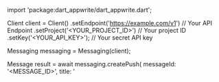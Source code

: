 import 'package:dart_appwrite/dart_appwrite.dart';

Client client = Client()
    .setEndpoint('https://example.com/v1') // Your API Endpoint
    .setProject('<YOUR_PROJECT_ID>') // Your project ID
    .setKey('<YOUR_API_KEY>'); // Your secret API key

Messaging messaging = Messaging(client);

Message result = await messaging.createPush(
    messageId: '<MESSAGE_ID>',
    title: '<TITLE>', // (optional)
    body: '<BODY>', // (optional)
    topics: [], // (optional)
    users: [], // (optional)
    targets: [], // (optional)
    data: {}, // (optional)
    action: '<ACTION>', // (optional)
    image: '[ID1:ID2]', // (optional)
    icon: '<ICON>', // (optional)
    sound: '<SOUND>', // (optional)
    color: '<COLOR>', // (optional)
    tag: '<TAG>', // (optional)
    badge: 0, // (optional)
    draft: false, // (optional)
    scheduledAt: '', // (optional)
    contentAvailable: false, // (optional)
    critical: false, // (optional)
    priority: MessagePriority.normal, // (optional)
);
